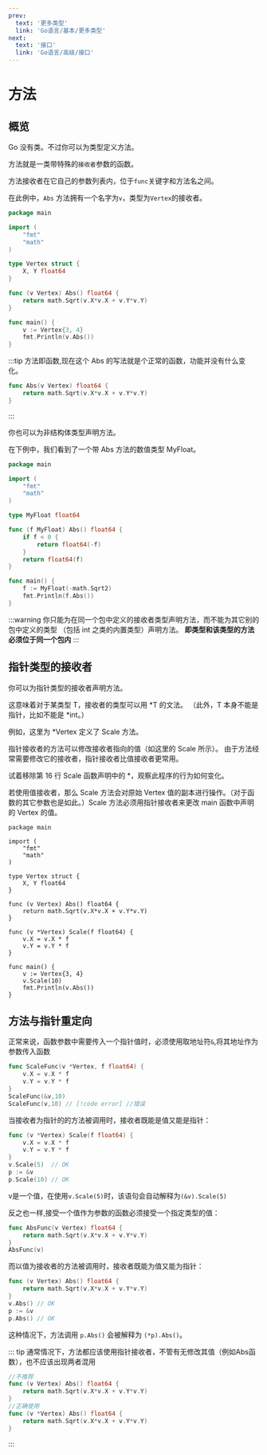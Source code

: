 ```yaml
---
prev:
  text: '更多类型'
  link: 'Go语言/基本/更多类型'
next:
  text: '接口'
  link: 'Go语言/高级/接口'
---
```


# 方法

## 概览

Go 没有类。不过你可以为类型定义方法。

方法就是一类带特殊的` 接收者 `参数的函数。

方法接收者在它自己的参数列表内，位于` func `关键字和方法名之间。

在此例中，`Abs` 方法拥有一个名字为`v`，类型为` Vertex `的接收者。
```go
package main

import (
	"fmt"
	"math"
)

type Vertex struct {
	X, Y float64
}

func (v Vertex) Abs() float64 {
	return math.Sqrt(v.X*v.X + v.Y*v.Y)
}

func main() {
	v := Vertex{3, 4}
	fmt.Println(v.Abs())
}
```

:::tip
方法即函数,现在这个 Abs 的写法就是个正常的函数，功能并没有什么变化。
```go
func Abs(v Vertex) float64 {
	return math.Sqrt(v.X*v.X + v.Y*v.Y)
}
```
:::

你也可以为非结构体类型声明方法。

在下例中，我们看到了一个带 Abs 方法的数值类型 MyFloat。
```go
package main

import (
	"fmt"
	"math"
)

type MyFloat float64

func (f MyFloat) Abs() float64 {
	if f < 0 {
		return float64(-f)
	}
	return float64(f)
}

func main() {
	f := MyFloat(-math.Sqrt2)
	fmt.Println(f.Abs())
}
```

:::warning
你只能为在同一个包中定义的接收者类型声明方法，而不能为其它别的包中定义的类型 （包括 int 之类的内置类型）声明方法。
**即类型和该类型的方法必须位于同一个包内**
:::

## 指针类型的接收者

你可以为指针类型的接收者声明方法。

这意味着对于某类型 T，接收者的类型可以用 *T 的文法。 （此外，T 本身不能是指针，比如不能是 *int。）

例如，这里为 *Vertex 定义了 Scale 方法。

指针接收者的方法可以修改接收者指向的值（如这里的 Scale 所示）。 由于方法经常需要修改它的接收者，指针接收者比值接收者更常用。

试着移除第 16 行 Scale 函数声明中的 *，观察此程序的行为如何变化。

若使用值接收者，那么 Scale 方法会对原始 Vertex 值的副本进行操作。（对于函数的其它参数也是如此。）Scale 方法必须用指针接收者来更改 main 函数中声明的 Vertex 的值。

```go:line-numbers {16}
package main

import (
	"fmt"
	"math"
)

type Vertex struct {
	X, Y float64
}

func (v Vertex) Abs() float64 {
	return math.Sqrt(v.X*v.X + v.Y*v.Y)
}

func (v *Vertex) Scale(f float64) {
	v.X = v.X * f
	v.Y = v.Y * f
}

func main() {
	v := Vertex{3, 4}
	v.Scale(10)
	fmt.Println(v.Abs())
}
```

## 方法与指针重定向
正常来说，函数参数中需要传入一个指针值时，必须使用取地址符`&`,将其地址作为参数传入函数
```go
func ScaleFunc(v *Vertex, f float64) {
	v.X = v.X * f
	v.Y = v.Y * f
}
ScaleFunc(&v,10)
ScaleFunc(v,10) // [!code error] //错误
```
当接收者为指针的的方法被调用时，接收者既能是值又能是指针：
```go
func (v *Vertex) Scale(f float64) {
	v.X = v.X * f
	v.Y = v.Y * f
}
v.Scale(5)  // OK
p := &v
p.Scale(10) // OK
```
v是一个值，在使用`v.Scale(5)`时，该语句会自动解释为`(&v).Scale(5)`

反之也一样,接受一个值作为参数的函数必须接受一个指定类型的值：
```go
func AbsFunc(v Vertex) float64 {
	return math.Sqrt(v.X*v.X + v.Y*v.Y)
}
AbsFunc(v)
```
而以值为接收者的方法被调用时，接收者既能为值又能为指针：
```go
func (v Vertex) Abs() float64 {
	return math.Sqrt(v.X*v.X + v.Y*v.Y)
}
v.Abs() // OK
p := &v
p.Abs() // OK
```
这种情况下，方法调用 `p.Abs()` 会被解释为 `(*p).Abs()`。

::: tip
通常情况下，方法都应该使用指针接收者，不管有无修改其值（例如Abs函数），也不应该出现两者混用
```go
//不推荐
func (v Vertex) Abs() float64 {
	return math.Sqrt(v.X*v.X + v.Y*v.Y)
}
//正确使用
func (v *Vertex) Abs() float64 {
	return math.Sqrt(v.X*v.X + v.Y*v.Y)
}
```
:::
